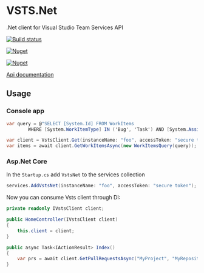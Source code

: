 # VSTS.Net
.Net client for Visual Studio Team Services API

[![Build status](https://ci.appveyor.com/api/projects/status/et2718qanpkjf55m?svg=true)](https://ci.appveyor.com/project/BerserkerDotNet/vsts-net)

[![Nuget](https://buildstats.info/nuget/VSTS.Net?v=0.2.1)](https://www.nuget.org/packages/VSTS.Net)

[![Nuget](https://buildstats.info/nuget/VSTS.Net.AspNetCore?v=0.2.1)](https://www.nuget.org/packages/VSTS.Net.AspNetCore)

[Api documentation](https://berserkerdotnet.github.io/VSTS.Net/site/api/index.html)

## Usage

### Console app

```csharp
var query = @"SELECT [System.Id] FROM WorkItems 
        WHERE [System.WorkItemType] IN ('Bug', 'Task') AND [System.AssignedTo] Ever 'foo@bar.com' AND System.ChangedDate >= '01/01/2018'";

var client = VstsClient.Get(instanceName: "foo", accessToken: "secure token");
var items = await client.GetWorkItemsAsync(new WorkItemsQuery(query));
```

### Asp.Net Core
In the `Startup.cs` add `VstsNet` to the services collection

```csharp
services.AddVstsNet(instanceName: "foo", accessToken: "secure token");
```

Now you can consume Vsts client through DI:

```csharp
private readonly IVstsClient client;

public HomeController(IVstsClient client)
{
	this.client = client;
}

public async Task<IActionResult> Index()
{
    var prs = await client.GetPullRequestsAsync("MyProject", "MyRepository", new PullRequestQuery { CreatedAfter = DateTime.Now.AddDays(-5) });
}
```
